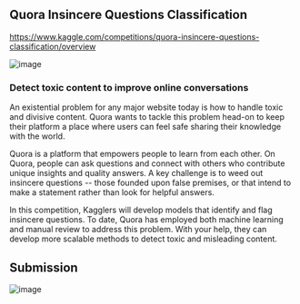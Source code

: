 ## Quora Insincere Questions Classification
 <https://www.kaggle.com/competitions/quora-insincere-questions-classification/overview>
 
 ![image](https://github.com/AnshulRanjan2004/Escape-The-Maze/assets/91585064/9655c51c-da68-4bde-bae9-6412541f531d)
### Detect toxic content to improve online conversations
An existential problem for any major website today is how to handle toxic and divisive content. Quora wants to tackle this problem head-on to keep their platform a place where users can feel safe sharing their knowledge with the world.

Quora is a platform that empowers people to learn from each other. On Quora, people can ask questions and connect with others who contribute unique insights and quality answers. A key challenge is to weed out insincere questions -- those founded upon false premises, or that intend to make a statement rather than look for helpful answers.

In this competition, Kagglers will develop models that identify and flag insincere questions. To date, Quora has employed both machine learning and manual review to address this problem. With your help, they can develop more scalable methods to detect toxic and misleading content.

## Submission

![image](https://github.com/AnshulRanjan2004/NLP/assets/91585064/7cddeb24-8e75-429a-84d4-acfe5ff8040a)

